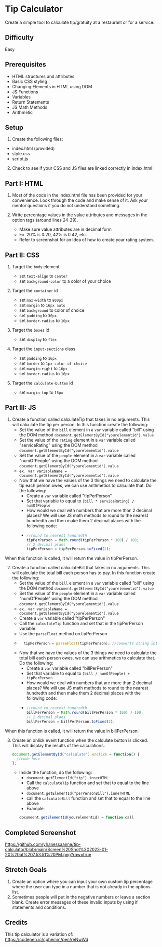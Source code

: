 # Tip Calculator

Create a simple tool to calculate tip/gratuity at a restaurant or for a service.

## Difficulty
Easy

## Prerequisites
- HTML structures and attributes
- Basic CSS styling
- Changing Elements in HTML using DOM
- JS Functions
- Variables
- Return Statements
- JS Math Methods
- Arithmetic

## Setup
1. Create the following files:
  - index.html (provided)
  - style.css
  - script.js

2. Check to see if your CSS and JS files are linked correctly in index.html

## Part I: HTML
1. Most of the code in the index.html file has been provided for your convenience. Look through the code and make sense of it. Ask your mentor questions if you do not understand something.

2. Write percentage values in the value attributes and messages in the option tags (around lines 24-29).
     - Make sure value attributes are in decimal form
     - Ex. 20% is 0.20, 42% is 0.42, etc.
     - Refer to screenshot for an idea of how to create your rating system.
                    
## Part II: CSS
1. Target the ```body``` element
     - set ```text-align``` to ```center```
     - set ```background-color``` to a color of your choice
    
2. Target the ```container``` id
     - set ```max-width``` to ```800px```
     - set ```margin``` to ```16px auto```
     - set ```background``` to color of choice
     - set ```padding``` to ```30px```
     - set ```border-radius``` to ```10px```
     
3. Target the ```boxes``` id
     - set ```display``` to ```flex```
     
4. Target the ```input-sections``` class 
     - set ```padding``` to ```16px```
     - set ```border``` to ```1px color of choice```
     - set ```margin-right``` to ```16px```
     - set ```border-radius``` to ```16px```
     
5. Target the ```calculate-button``` id
     - set ```margin-top``` to ```16px```

## Part III: JS
1. Create a function called calculateTip that takes in no arguments. This will calculate the tip per person. In this function create the following:
     - Set the value of the ```bill``` element in a ```var``` variable called "bill" using the DOM method ```document.getElementById("yourelementid").value```
     - Set the value of the ```rating``` element in a ```var``` variable called "serviceRating" using the DOM method ```document.getElementById("yourelementid").value``` 
     - Set the value of the ```people``` element in a ```var``` variable called "numOfPeople" using the DOM method ```document.getElementById("yourelementid").value```
     - ```ex. var variableName = document.getElementById("yourelementid").value```
     - Now that we have the values of the 3 things we need to calculate the tip each person owes, we can use arithmetics to calculate that. Do the following:
       -  Create a ```var``` variable called "tipPerPerson"
       -  Set that variable to equal to ```(bill * serviceRating) / numOfPeople```
       -  How would we deal with numbers that are more than 2 decimal places? We will use JS math methods to round to the nearest hundredth and then make them 2 decimal places with the following code:
       - ```javascript
         //round to nearest hundredth
         tipPerPerson = Math.round(tipPerPerson * 100) / 100;
         // 2 decimal plaes
         tipPerPerson = tipPerPerson.toFixed(2);
         ```
When this function is called, it will return the value in tipPerPerson.

2. Create a function called calculateBill that takes in no arguments. This will calculate the total bill each person has to pay. In this function create the following:
     - Set the value of the ```bill``` element in a ```var``` variable called "bill" using the DOM method ```document.getElementById("yourelementid").value```
     - Set the value of the ```people``` element in a ```var``` variable called "numOfPeople" using the DOM method ```document.getElementById("yourelementid").value```
     - ```ex. var variableName = document.getElementById("yourelementid").value```
     - Create a ```var``` variable called "tipPerPerson"
     - Call the ```calculateTip``` function and set that in the tipPerPerson variable.
     - Use the ```parseFloat``` method on tipPerPerson
     -  ```javascript
          tipPerPerson = parseFloat(tipPerPerson); //converts string into float :)
        ```
     - Now that we have the values of the 3 things we need to calculate the total bill each person owes, we can use arithmetics to calculate that. Do the following:
       -  Create a ```var``` variable called "billPerPerson"
       -  Set that variable to equal to ```(bill / numOfPeople) + tipPerPerson```
       -  How would we deal with numbers that are more than 2 decimal places? We will use JS math methods to round to the nearest hundredth and then make them 2 decimal places with the following code:
       - ```javascript
         //round to nearest hundredth
         billPerPerson = Math.round(billPerPerson * 100) / 100;
         // 2 decimal plaes
         billPerPerson = billPerPerson.toFixed(2);
         ```
When this function is called, it will return the value in billPerPerson.

3. Create an onlick event function when the calculate button is clicked. This will display the results of the calculations.
     ``` javascript
     document.getElementById("calculate").onclick = function() {
       //code here
     };
     ```
     - Inside the function, do the following:
       - ```document.getElementId("tip").innerHTML```
       - Call the ```calculateTip``` function and set that to equal to the line above
       - ```document.getElementId("perPersonBill").innerHTML```
       - call the ```calculateBill``` function and set that to equal to the line above
       - Example:
       ```javascript
       documeent.getElementId(yourelementid) = function call
       ```
     
## Completed Screenshot
https://github.com/yhanessaanne/tip-calculator/blob/main/Screen%20Shot%202023-01-20%20at%207.53.51%20PM.png?raw=true
     
## Stretch Goals
1. Create an option where you can input your own custom tip percentage where the user can type in a number that is not already in the options list.
2. Sometimes people will put in the negative numbers or leave a section blank. Create error messages of these invalid inputs by using if statements and conditions.

## Credits
This tip calculator is a variation of: https://codepen.io/cphemm/pen/reNwWd
